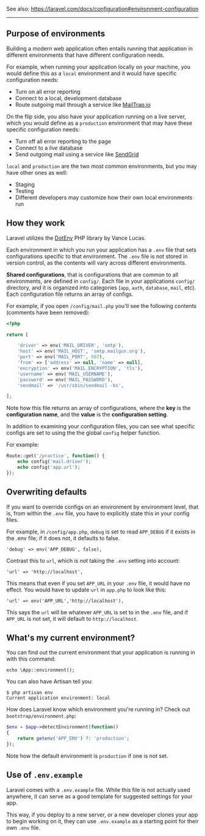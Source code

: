 See also: <https://laravel.com/docs/configuration#environment-configuration>

---

## Purpose of environments
Building a modern web application often entails running that application in different environments that have different configuration needs.

For example, when running your application locally on your machine, you would define this as a `local` environment and it would have specific configuration needs:

+ Turn on all error reporting
+ Connect to a local, development database
+ Route outgoing mail through a service like [MailTrap.io](https://mailtrap.io/)

On the flip side, you also have your application running on a live server, which you would define as a `production` environment that may have these specific configuration needs:

+ Turn off all error reporting to the page
+ Connect to a *live* database
+ Send outgoing mail using a service like [SendGrid](https://sendgrid.com/)

`local` and `production` are the two most common environments, but you may have other ones as well:

+ Staging
+ Testing
+ Different developers may customize how their own local environments run


## How they work
Laravel utilizes the [DotEnv](https://github.com/vlucas/phpdotenv) PHP library by Vance Lucas.

Each environment in which you run your application has a `.env` file that sets configurations specific to that environment. The `.env` file is not stored in version control, as the contents will vary across different environments.

__Shared configurations__, that is configurations that are common to all environments, are defined in `config/`. Each file in your applications `config/` directory, and it is organized into categories (`app`, `auth`, `database`, `mail`, etc). Each configuration file returns an array of configs.

For example, if you open `/config/mail.php` you'll see the following contents (comments have been removed):

```php
<?php

return [

    'driver' => env('MAIL_DRIVER', 'smtp'),
    'host' => env('MAIL_HOST', 'smtp.mailgun.org'),
    'port' => env('MAIL_PORT', 587),
    'from' => ['address' => null, 'name' => null],
    'encryption' => env('MAIL_ENCRYPTION', 'tls'),
    'username' => env('MAIL_USERNAME'),
    'password' => env('MAIL_PASSWORD'),
    'sendmail' => '/usr/sbin/sendmail -bs',

];
```

Note how this file returns an array of configurations, where the __key__ is the __configuration name__, and the __value__ is the __configuration setting__.


In addition to examining your configuration files, you can see what specific configs are set to using the the global `config` helper function.

For example:

```php
Route::get('/practice', function() {
    echo config('mail.driver');
    echo config('app.url');
});
```




## Overwriting defaults
If you want to override configs on an environment by environment level, that is, from within the `.env` file, you have to explicitly state this in your config files.

For example, in `/config/app.php`, `debug` is set to read `APP_DEBUG` if it exists in the .env file; if it does not, it defaults to false.

```
'debug' => env('APP_DEBUG', false),
```

Contrast this to `url`, which is *not* taking the `.env` setting into account:

```
'url' => 'http://localhost',
```

This means that even if you set `APP_URL` in your `.env` file, it would have no effect. You would have to update `url` in `app.php` to look like this:

```
'url' => env('APP_URL','http://localhost'),
```

This says the `url` will be whatever `APP_URL` is set to in the `.env` file, and if `APP_URL` is not set, it will default to `http://localhost`.




## What's my current environment?
You can find out the current environment that your application is running in with this command:

```
echo \App::environment();
```

You can also have Artisan tell you:

```
$ php artisan env
Current application environment: local
```

How does Laravel know which environment you're running in? Check out `bootstrap/environment.php`:

```php
$env = $app->detectEnvironment(function()
{
    return getenv('APP_ENV') ?: 'production';
});
```

Note how the default environment is `production` if one is not set.




## Use of `.env.example`
Laravel comes with a `.env.example` file. While this file is not actually used anywhere, it can serve as a good template for suggested settings for your app.

This way, if you deploy to a new server, or a new developer clones your app to begin working on it, they can use `.env.example` as a starting point for their own `.env` file.
